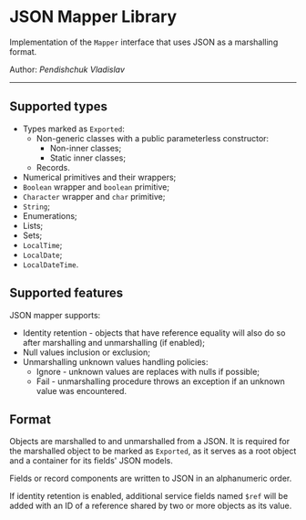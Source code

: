 # JSON Mapper Library

Implementation of the `Mapper` interface that uses JSON as a marshalling format.

Author: *Pendishchuk Vladislav*

---

## Supported types
* Types marked as `Exported`:
  * Non-generic classes with a public parameterless constructor:
    * Non-inner classes;
    * Static inner classes;
  * Records.
* Numerical primitives and their wrappers;
* `Boolean` wrapper and `boolean` primitive;
* `Character` wrapper and `char` primitive;
* `String`;
* Enumerations;
* Lists;
* Sets;
* `LocalTime`;
* `LocalDate`;
* `LocalDateTime`.

## Supported features

JSON mapper supports:
* Identity retention - objects that have reference equality will also do so 
  after marshalling and unmarshalling (if enabled);
* Null values inclusion or exclusion;
* Unmarshalling unknown values handling policies:
  * Ignore - unknown values are replaces with nulls if possible;
  * Fail - unmarshalling procedure throws an exception if an unknown value 
    was encountered.

## Format

Objects are marshalled to and unmarshalled from a JSON. 
It is required for the marshalled object to be marked as `Exported`, as it
serves as a root object and a container for its fields' JSON models.

Fields or record components are written to JSON in an alphanumeric order.

If identity retention is enabled, additional service fields named `$ref` 
will be added with an ID of a reference shared by two or more objects as its value.